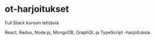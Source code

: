 # ot-harjoitukset
Full Stack kurssin tehtäviä

React, Redux, Node.js, MongoDB, GraphQL ja TypeScript -harjoituksia
